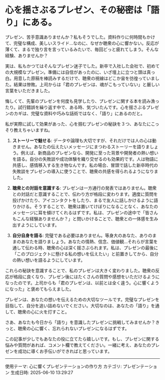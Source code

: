 # 心を揺さぶるプレゼン、その秘密は「語り」にある。

プレゼン、苦手意識ありませんか？私もそうでした。資料作りに何時間もかけて、完璧な構成、美しいスライド…なのに、なぜか聴衆の心に響かない。反応が薄くて、まるで独り言を言っているみたいで、毎回どっと疲れてしまう。そんな経験、ありませんか？

実は、私もかつてはそんなプレゼン迷子でした。新卒で入社した会社で、初めての大規模なプレゼン。準備には自信があったのに、いざ壇上に立つと頭は真っ白。用意した原稿を棒読みするだけで、聴衆の視線はどこか宙を彷徨っていました。結果は惨敗。上司からは「君のプレゼンは、魂がこもっていない」と厳しい言葉をいただきました。

悔しくて、先輩のプレゼンを何度も見学したり、プレゼンに関する本を読み漁ったり。試行錯誤を繰り返す中で、ある時、気づいたんです。心を揺さぶるプレゼンのカギは、完璧な資料や巧みな話術ではなく、「語り」にあるのだと。

私が実際に試して効果があった、心を掴むプレゼンの秘訣を３つ、あなたにこっそり教えちゃいますね。

1. **ストーリーで魅せる**:  データや論理も大切ですが、それだけでは人の心は動きません。あなたの伝えたいメッセージにまつわるストーリーを語りましょう。例えば、新商品のプレゼンなら、開発に至った背景や開発者の熱い想いを語る。自分の失敗談や成功体験を織り交ぜるのも効果的です。人は物語に共感し、感情移入する生き物なんです。私の場合、冒頭で話した新卒時代の失敗談をプレゼンの導入に使うことで、聴衆の共感を得られるようになりました。

2. **聴衆との対話を意識する**: プレゼンは一方通行の発表ではありません。聴衆との対話だと意識することで、伝わり方が格段に変わります。適度に質問を投げかけたり、アイコンタクトをしたり、まるで友人に話しかけるように語りかける。そうすることで、聴衆は置いてけぼりになることなく、あなたのメッセージに耳を傾けてくれるはずです。私は、プレゼンの途中で「皆さんもこんな経験ありませんか？」と問いかけることで、聴衆との一体感を生み出すようにしています。

3. **自分自身を語る**: 完璧である必要はありません。等身大のあなた、ありのままのあなたを語りましょう。あなたの情熱、信念、価値観…それらが言葉を通して伝わる時、聴衆の心は深く揺さぶられます。私は、プレゼンの最後に「このプロジェクトに懸ける私の想いを伝えたい」と前置きしてから、自分の熱い想いを語るようにしています。

これらの秘訣を意識することで、私のプレゼンは大きく変わりました。聴衆の反応が格段に良くなり、プレゼン後にはたくさんの質問や感想をいただけるようになったのです。上司からも「君のプレゼンは、以前とは全く違う。心に響くようになった」と褒めてもらえました。

プレゼンは、あなたの想いを伝えるための大切なツールです。完璧なプレゼンを目指して、自分を追い詰めないでください。大切なのは、あなたの「語り」を通して、聴衆の心に火を灯すこと。

さあ、あなたも今日から「語り」を意識したプレゼンに挑戦してみませんか？きっと、聴衆の心に響く、忘れられないプレゼンになるはずです。

この記事が少しでもあなたの役に立てたら嬉しいです。もし、プレゼンに関する悩みや質問があれば、コメント欄で教えてください。一緒に考え、あなたのプレゼンを成功に導くお手伝いができればと思っています。

---
使用テーマ: 心に響くプレゼンテーションの作り方
カテゴリ: プレゼンテーション
生成日時: 2025-06-10 13:29:27
